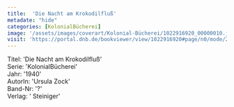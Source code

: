 ```yaml
---
title:  'Die Nacht am Krokodilfluß'
metadate: "hide"
categories: [KolonialBücherei]
image: '/assets/images/coverart/Kolonial-Bücherei/1022916920_00000010.jpg'
visit: 'https://portal.dnb.de/bookviewer/view/1022916920#page/n0/mode/2up'
---
```

Titel: 'Die Nacht am Krokodilfluß' <br>
Serie: 'KolonialBücherei' <br>
Jahr: '1940' <br>
AutorIn: 'Ursula Zock' <br>
Band-Nr: '?' <br>
Verlag: ' Steiniger'